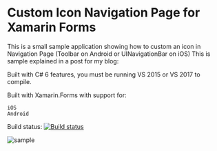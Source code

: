 # Custom Icon Navigation Page for Xamarin Forms

This is a small sample application showing how to custom an icon in Navigation Page (Toolbar on Android or UINavigationBar on iOS) 
This is sample explained in a post for my blog:



Built with C# 6 features, you must be running VS 2015 or VS 2017 to compile.

Built with Xamarin.Forms with support for:

    iOS
    Android


Build status: [![Build status](https://ci.appveyor.com/api/projects/status/15xx4562lxq5vt19?svg=true)](https://ci.appveyor.com/project/wilsonvargas/customiconnavigationpage)




![sample](https://raw.githubusercontent.com/wilsonvargas/CustomIconNavigationPage/master/images/image.png)
